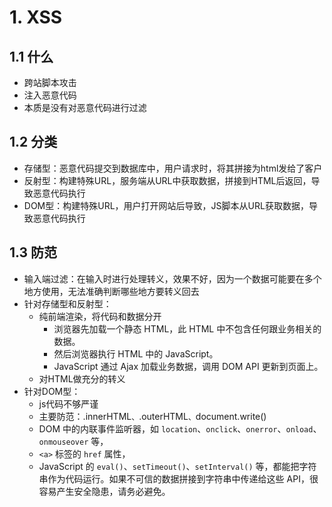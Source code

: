 # 1. XSS

## 1.1 什么

- 跨站脚本攻击
- 注入恶意代码
- 本质是没有对恶意代码进行过滤

## 1.2 分类

- 存储型：恶意代码提交到数据库中，用户请求时，将其拼接为html发给了客户
- 反射型：构建特殊URL，服务端从URL中获取数据，拼接到HTML后返回，导致恶意代码执行
- DOM型：构建特殊URL，用户打开网站后导致，JS脚本从URL获取数据，导致恶意代码执行

## 1.3 防范

- 输入端过滤：在输入时进行处理转义，效果不好，因为一个数据可能要在多个地方使用，无法准确判断哪些地方要转义回去
- 针对存储型和反射型：
  - 纯前端渲染，将代码和数据分开
    - 浏览器先加载一个静态 HTML，此 HTML 中不包含任何跟业务相关的数据。
    - 然后浏览器执行 HTML 中的 JavaScript。
    - JavaScript 通过 Ajax 加载业务数据，调用 DOM API 更新到页面上。
  - 对HTML做充分的转义
- 针对DOM型：
  - js代码不够严谨
  - 主要防范：.innerHTML`、`.outerHTML`、`document.write()
  - DOM 中的内联事件监听器，如 `location`、`onclick`、`onerror`、`onload`、`onmouseover` 等，
  - `<a>` 标签的 `href` 属性，
  - JavaScript 的 `eval()`、`setTimeout()`、`setInterval()` 等，都能把字符串作为代码运行。如果不可信的数据拼接到字符串中传递给这些 API，很容易产生安全隐患，请务必避免。